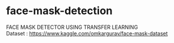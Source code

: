 # face-mask-detection

FACE MASK DETECTOR USING TRANSFER LEARNING  
Dataset : https://www.kaggle.com/omkargurav/face-mask-dataset

